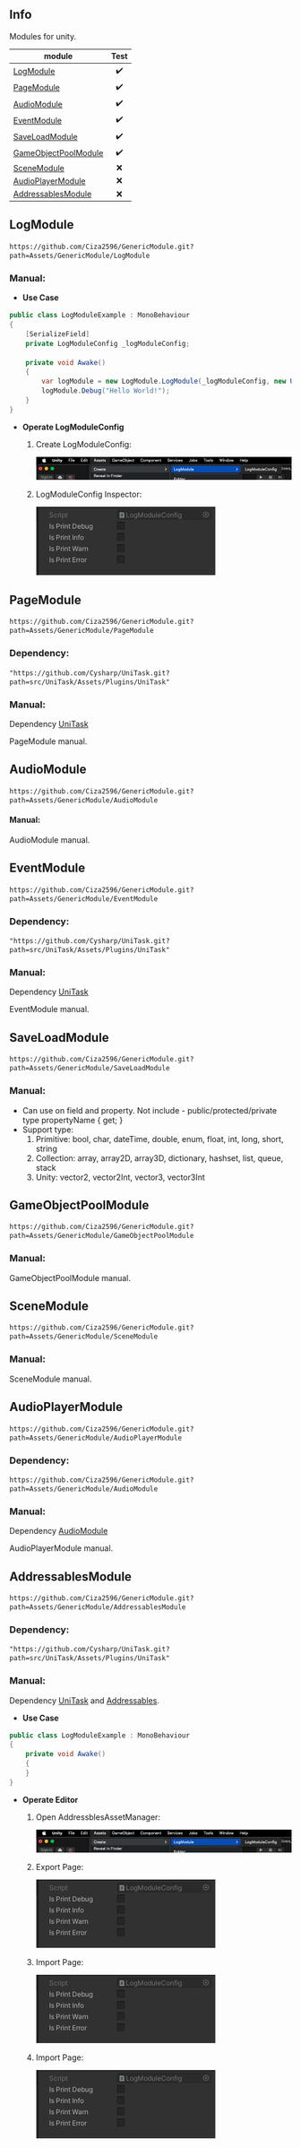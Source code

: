## Info
Modules for unity.

module | Test |
--- | :---: |
[LogModule](#logmodule) | ✔️ |
[PageModule](#pagemodule) | ✔️ |
[AudioModule](#audiomodule) | ✔️ |
[EventModule](#eventmodule) | ✔️ |
[SaveLoadModule](#saveloadmodule) | ✔️ |
[GameObjectPoolModule](#gameobjectpoolmodule) | ✔️ |
[SceneModule](#scenemodule) | ❌ |
[AudioPlayerModule](#audioplayermodule) | ❌ |
[AddressablesModule](#addressablesmodule) | ❌ |

## LogModule
```
https://github.com/Ciza2596/GenericModule.git?path=Assets/GenericModule/LogModule
```

### Manual:

- **Use Case**
```csharp
public class LogModuleExample : MonoBehaviour
{
    [SerializeField]
    private LogModuleConfig _logModuleConfig;
    
    private void Awake()
    {
        var logModule = new LogModule.LogModule(_logModuleConfig, new UnityLogPrinter());
        logModule.Debug("Hello World!");
    }
}
```
- **Operate LogModuleConfig**
    1. Create LogModuleConfig:
    
       <img src="Document/LogModule/Image/CreateLogModuleConfig.png"/>
    
    2. LogModuleConfig Inspector:
    
       <img src="Document/LogModule/Image/LogModuleInspector.png"/>



## PageModule
```
https://github.com/Ciza2596/GenericModule.git?path=Assets/GenericModule/PageModule
```
### Dependency:
```
"https://github.com/Cysharp/UniTask.git?path=src/UniTask/Assets/Plugins/UniTask"
```

### Manual:
Dependency [UniTask](https://github.com/Cysharp/UniTask)

PageModule manual.



## AudioModule
```
https://github.com/Ciza2596/GenericModule.git?path=Assets/GenericModule/AudioModule
```

#### Manual:
AudioModule manual.


## EventModule
```
https://github.com/Ciza2596/GenericModule.git?path=Assets/GenericModule/EventModule
```
### Dependency:
```
"https://github.com/Cysharp/UniTask.git?path=src/UniTask/Assets/Plugins/UniTask"
```

### Manual:
Dependency [UniTask](https://github.com/Cysharp/UniTask)

EventModule manual.


## SaveLoadModule
```
https://github.com/Ciza2596/GenericModule.git?path=Assets/GenericModule/SaveLoadModule
```

### Manual:
- Can use on field and property. Not include - public/protected/private type propertyName { get; }
- Support type:
  1. Primitive: bool, char, dateTime, double, enum, float, int, long, short, string
  2. Collection: array, array2D, array3D, dictionary, hashset, list, queue, stack
  3. Unity: vector2, vector2Int, vector3, vector3Int

## GameObjectPoolModule
```
https://github.com/Ciza2596/GenericModule.git?path=Assets/GenericModule/GameObjectPoolModule
```

### Manual:
GameObjectPoolModule manual.


## SceneModule
```
https://github.com/Ciza2596/GenericModule.git?path=Assets/GenericModule/SceneModule
```

### Manual:
SceneModule manual.


## AudioPlayerModule
```
https://github.com/Ciza2596/GenericModule.git?path=Assets/GenericModule/AudioPlayerModule
```
### Dependency:
```
https://github.com/Ciza2596/GenericModule.git?path=Assets/GenericModule/AudioModule
```

### Manual:
Dependency [AudioModule](#audiomodule)

AudioPlayerModule manual.

## AddressablesModule
```
https://github.com/Ciza2596/GenericModule.git?path=Assets/GenericModule/AddressablesModule
```
### Dependency:
```
"https://github.com/Cysharp/UniTask.git?path=src/UniTask/Assets/Plugins/UniTask"
```

### Manual:
Dependency [UniTask](https://github.com/Cysharp/UniTask) and [Addressables](https://docs.unity3d.com/Packages/com.unity.addressables@1.21/manual/index.html).

- **Use Case**
```csharp
public class LogModuleExample : MonoBehaviour
{
    private void Awake()
    {
    }
}
```
- **Operate Editor**
    1. Open AddressblesAssetManager:
    
       <img src="Document/LogModule/Image/CreateLogModuleConfig.png"/>
    
    2. Export Page:
    
       <img src="Document/LogModule/Image/LogModuleInspector.png"/>
       
    3. Import Page:
    
       <img src="Document/LogModule/Image/LogModuleInspector.png"/>
       
    4. Import Page:
    
       <img src="Document/LogModule/Image/LogModuleInspector.png"/>
